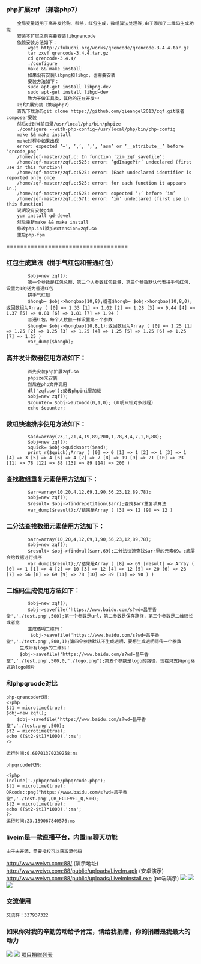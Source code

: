 ### php扩展zqf （兼容php7）
	    全局变量适用于高并发抢购、秒杀，红包生成，数组算法处理等,由于添加了二维码生成功能
	    安装本扩展之前需要安装libqrencode
	    依赖安装方法如下：
            wget http://fukuchi.org/works/qrencode/qrencode-3.4.4.tar.gz
            tar zxvf qrencode-3.4.4.tar.gz
            cd qrencode-3.4.4/
            ./configure
            make && make install
            如果没有安装libpng和libgd，也需要安装
            安装方法如下：
            sudo apt-get install libpng-dev
            sudo apt-get install libgd-dev
            致力于做工具类，其他的正在开发中
	    zqf扩展安装（兼容php7）
	    首先下载源码git clone https://github.com/qieangel2013/zqf.git或者composer安装
	    然后cd到当前目录/usr/local/php/bin/phpize
	    ./configure --with-php-config=/usr/local/php/bin/php-config
	    make && make install
	    make过程中如果出现
	    error: expected ‘=’, ‘,’, ‘;’, ‘asm’ or ‘__attribute__’ before ‘qrcode_png’
	    /home/zqf-master/zqf.c: In function ‘zim_zqf_savefile’:
	    /home/zqf-master/zqf.c:525: error: ‘gdImagePtr’ undeclared (first use in this function)
	    /home/zqf-master/zqf.c:525: error: (Each undeclared identifier is reported only once
	    /home/zqf-master/zqf.c:525: error: for each function it appears in.)
	    /home/zqf-master/zqf.c:525: error: expected ‘;’ before ‘im’
	    /home/zqf-master/zqf.c:571: error: ‘im’ undeclared (first use in this function)
	    说明没有安装gd库
	    yum install gd-devel
	    然后重新make && make install
	    修改php.ini添加extension=zqf.so
	    重启php-fpm
===================================
### 红包生成算法（拼手气红包和普通红包）
            $obj=new zqf();
            第一个参数是红包总额，第二个人参数红包数量，第三个参数默认代表拼手气红包，设置为1的话为普通红包
            拼手气红包
            $hongb= $obj->hongbao(10,8);或者$hongb= $obj->hongbao(10,8,0);返回数组为Array ( [0] => 1.33 [1] => 1.02 [2] => 1.28 [3] => 0.44 [4] => 1.37 [5] => 0.81 [6] => 1.81 [7] => 1.94 )
            普通红包，每个人数额一样设置第三个参数
            $hongb= $obj->hongbao(10,8,1);返回数组为Array ( [0] => 1.25 [1] => 1.25 [2] => 1.25 [3] => 1.25 [4] => 1.25 [5] => 1.25 [6] => 1.25 [7] => 1.25 )
            var_dump($hongb);
### 高并发计数器使用方法如下：
            首先安装php扩展zqf.so
            phpize来安装
            然后在php文件调用
            dl('zqf.so');或者phpini里加载
            $obj=new zqf();
            $counter= $obj->autoadd(0,1,0);（声明只针对多线程）
            echo $counter;
### 数组快速排序使用方法如下：
            $asd=array(23,1,21,4,19,89,200,1,78,3,4,7,1,0,88);
            $obj=new zqf();
            $quick= $obj->quicksort($asd);
            print_r($quick);Array ( [0] => 0 [1] => 1 [2] => 1 [3] => 1 [4] => 3 [5] => 4 [6] => 4 [7] => 7 [8] => 19 [9] => 21 [10] => 23 [11] => 78 [12] => 88 [13] => 89 [14] => 200 )
### 查找数组重复元素使用方法如下：
            $arr=array(10,20,4,12,69,1,90,56,23,12,89,78);
            $obj=new zqf();
            $result= $obj->findrepetition($arr);查找$arr重复项算法
            var_dump($result);//结果是Array ( [3] => 12 [9] => 12 )
### 二分法查找数组元素使用方法如下：
            $arr=array(10,20,4,12,69,1,90,56,23,12,89,78);
            $obj=new zqf();
            $result= $obj->findval($arr,69);二分法快速查找$arr里的元素69，c底层会给数据进行排序
            var_dump($result);//结果是Array ( [8] => 69 [result] => Array ( [0] => 1 [1] => 4 [2] => 10 [3] => 12 [4] => 12 [5] => 20 [6] => 23 [7] => 56 [8] => 69 [9] => 78 [10] => 89 [11] => 90 ) )
### 二维码生成使用方法如下：
            $obj=new zqf();
            $obj->savefile('https://www.baidu.com/s?wd=昌平香堂','./test.png',500);第一个参数是url，第二参数是保存路径，第三个参数是二维码长或者宽
            生成透明二维码：
             $obj->savefile('https://www.baidu.com/s?wd=昌平香堂','./test.png',500,1);第四个参数默认不生成透明，要想生成透明得传一个参数
	     生成带有logo的二维码：
	     $obj->savefile('https://www.baidu.com/s?wd=昌平香堂','./test.png',500,0,"./logo.png");第五个参数是logo的路径，现在只支持png格式的logo图片
### 和phpqrcode对比
	php-qrencode代码:
	<?php
	$t1 = microtime(true);
	$obj=new zqf();
        $obj->savefile('https://www.baidu.com/s?wd=昌平香堂','./test.png',500);
	$t2 = microtime(true);
	echo (($t2-$t1)*1000).':ms';
	?>
	
	运行时间:0.60701370239258:ms
	
	phpqrcode代码:

	<?php
	include('./phpqrcode/phpqrcode.php'); 
	$t1 = microtime(true);
	QRcode::png("https://www.baidu.com/s?wd=昌平香堂",'./test.png',QR_ECLEVEL_Q,500);
	$t2 = microtime(true);
	echo (($t2-$t1)*1000).':ms';
	?>
	运行时间:23.189067840576:ms
### liveim是一款直播平台，内置im聊天功能
	由于未开源，需要授权可以获取源代码
http://www.weivq.com:88/ (演示地址)<br/>
http://www.weivq.com:88/public/uploads/LiveIm.apk (安卓演示)<br/>
http://www.weivq.com:88/public/uploads/LiveImInstall.exe (pc端演示)
![](https://github.com/qieangel2013/yaf/blob/master/public/images/windowspc.png)
![](https://github.com/qieangel2013/yaf/blob/master/public/images/jt.png)
![](https://github.com/qieangel2013/yaf/blob/master/public/images/jtmobilet.png)
### 交流使用
	交流群：337937322
### 如果你对我的辛勤劳动给予肯定，请给我捐赠，你的捐赠是我最大的动力
![](https://github.com/qieangel2013/zys/blob/master/public/images/pw.jpg)
![](https://github.com/qieangel2013/zys/blob/master/public/images/pay.png)
[项目捐赠列表](https://github.com/qieangel2013/zys/wiki/%E9%A1%B9%E7%9B%AE%E6%8D%90%E8%B5%A0)
